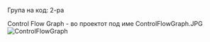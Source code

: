 Група на код: 2-ра

Control Flow Graph - во проектот под име ControlFlowGraph.JPG
![ControlFlowGraph](https://user-images.githubusercontent.com/63372251/84574507-23345f80-ada7-11ea-85e4-e7367a8c9338.JPG)
